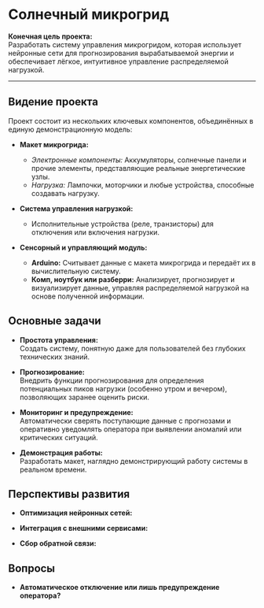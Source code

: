 # Солнечный микрогрид

**Конечная цель проекта:**  
Разработать  систему управления микрогридом, которая использует нейронные сети для прогнозирования вырабатываемой энергии и обеспечивает лёгкое, интуитивное управление распределяемой нагрузкой.

---

## Видение проекта

Проект состоит из нескольких ключевых компонентов, объединённых в единую демонстрационную модель:

- **Макет микрогрида:**  
  - *Электронные компоненты:* Аккумуляторы, солнечные панели и прочие элементы, представляющие реальные энергетические узлы.
  - *Нагрузка:* Лампочки, моторчики и любые устройства, способные создавать нагрузку.

- **Система управления нагрузкой:**  
  - Исполнительные устройства (реле, транзисторы) для отключения или включения нагрузки.

- **Сенсорный и управляющий модуль:**  
  - **Arduino:** Считывает данные с макета микрогрида и передаёт их в вычислительную систему.
  - **Комп, ноутбук или разберри:** Анализирует, прогнозирует и визуализирует данные, управляя распределяемой нагрузкой на основе полученной информации.


## Основные задачи

- **Простота управления:**  
  Создать систему, понятную даже для пользователей без глубоких технических знаний.

- **Прогнозирование:**  
  Внедрить функции прогнозирования для определения потенциальных пиков нагрузки (особенно утром и вечером), позволяющих заранее оценить риски.

- **Мониторинг и предупреждение:**  
  Автоматически сверять поступающие данные с прогнозами и оперативно уведомлять оператора при выявлении аномалий или критических ситуаций.

- **Демонстрация работы:**  
  Разработать макет, наглядно демонстрирующий работу системы в реальном времени.





## Перспективы развития

- **Оптимизация нейронных сетей:**  

- **Интеграция с внешними сервисами:**  

- **Сбор обратной связи:**  



## Вопросы
- **Автоматическое отключение или лишь предупреждение оператора?**

